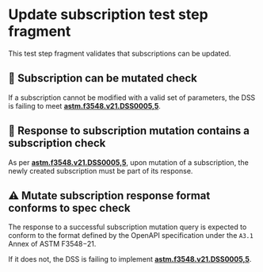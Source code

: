 # Update subscription test step fragment

This test step fragment validates that subscriptions can be updated.

## 🛑 Subscription can be mutated check

If a subscription cannot be modified with a valid set of parameters, the DSS is failing to meet **[astm.f3548.v21.DSS0005,5](../../../../../../../requirements/astm/f3548/v21.md)**.

## 🛑 Response to subscription mutation contains a subscription check

As per **[astm.f3548.v21.DSS0005,5](../../../../../../../requirements/astm/f3548/v21.md)**, upon mutation of a subscription,
the newly created subscription must be part of its response.

## ⚠️ Mutate subscription response format conforms to spec check

The response to a successful subscription mutation query is expected to conform to the format defined by the OpenAPI specification under the `A3.1` Annex of ASTM F3548−21.

If it does not, the DSS is failing to implement **[astm.f3548.v21.DSS0005,5](../../../../../../../requirements/astm/f3548/v21.md)**.
